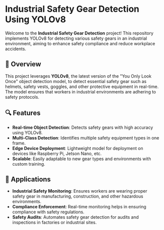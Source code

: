 # Industrial Safety Gear Detection Using YOLOv8

Welcome to the **Industrial Safety Gear Detection** project! This repository implements YOLOv8 for detecting various safety gears in an industrial environment, aiming to enhance safety compliance and reduce workplace accidents.

## 📖 Overview

This project leverages **YOLOv8**, the latest version of the "You Only Look Once" object detection model, to detect essential safety gear such as helmets, safety vests, goggles, and other protective equipment in real-time. The model ensures that workers in industrial environments are adhering to safety protocols.

## 🔍 Features

- **Real-time Object Detection**: Detects safety gears with high accuracy using YOLOv8.
- **Multi-Class Detection**: Identifies multiple safety equipment types in one frame.
- **Edge Device Deployment**: Lightweight model for deployment on devices like Raspberry Pi, Jetson Nano, etc.
- **Scalable**: Easily adaptable to new gear types and environments with custom training.

## 🎯 Applications

- **Industrial Safety Monitoring**: Ensures workers are wearing proper safety gear in manufacturing, construction, and other hazardous environments.
- **Compliance Enforcement**: Real-time monitoring helps in ensuring compliance with safety regulations.
- **Safety Audits**: Automates safety gear detection for audits and inspections in factories or industrial sites.

